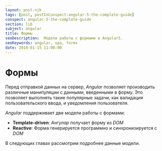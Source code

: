 ```yaml
---
layout: post.njk
tags: [post, postInConspect:angular-5-the-complete-guide]
conspect: angular-5-the-complete-guide
section: lib
subject: angular
title: Формы
seoDescription:  Модели работы с формами в Angular5.
seoKeywords: angular, spa, forms
date: 2018-01-15 11:00:00
---
```

# Формы

Перед отправкой данных на сервер, *Angular* позволяет производить различные манипуляции с данными, введенными в форму. Это позволяет выполнять такие популярные задачи, как валидация пользовательского ввода, и уведомления пользователя.

*Angular* поддерживает две модели работы с формами:

+ **Template-driven**: *Ангулар* получает форму из *DOM*
+ **Reactive**: Форма генерируется программно и синхронизируется с *DOM*

В следующих главах рассмотрим подробнее данные модели.